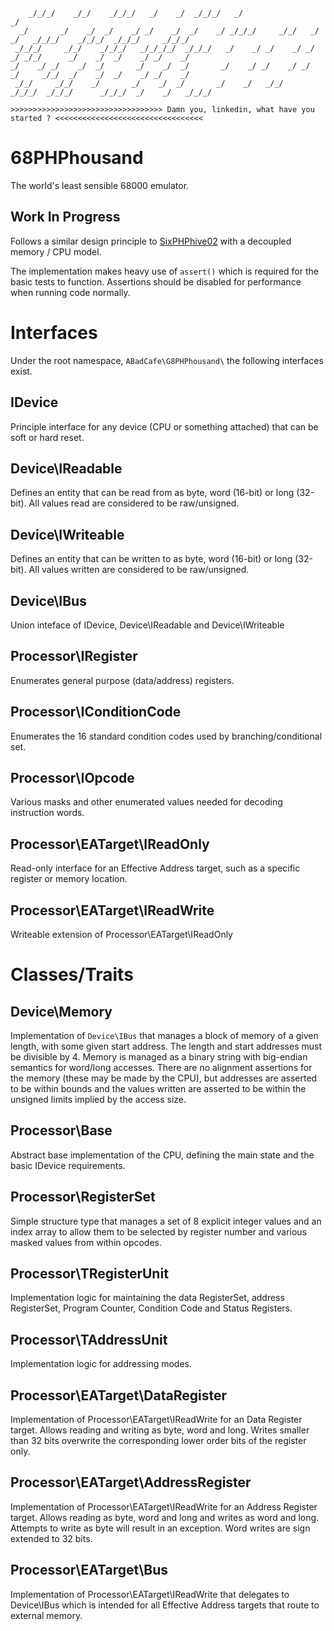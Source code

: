 ```
    _/_/_/    _/_/    _/_/_/   _/    _/  _/_/_/   _/                                                            _/
  _/       _/    _/  _/    _/ _/    _/  _/    _/ _/_/_/     _/_/   _/    _/   _/_/_/    _/_/_/  _/_/_/     _/_/_/
 _/_/_/     _/_/    _/_/_/   _/_/_/_/  _/_/_/   _/    _/ _/    _/ _/    _/ _/_/      _/    _/  _/    _/ _/    _/
_/    _/ _/    _/  _/       _/    _/  _/       _/    _/ _/    _/ _/    _/     _/_/  _/    _/  _/    _/ _/    _/
 _/_/     _/_/    _/       _/    _/  _/       _/    _/   _/_/    _/_/_/  _/_/_/      _/_/_/  _/    _/   _/_/_/

>>>>>>>>>>>>>>>>>>>>>>>>>>>>>>>>>> Damn you, linkedin, what have you started ? <<<<<<<<<<<<<<<<<<<<<<<<<<<<<<<<<
```
# 68PHPhousand

The world's least sensible 68000 emulator.

## Work In Progress

Follows a similar design principle to [SixPHPhive02](https://github.com/0xABADCAFE/sixphphive02/tree/main) with a decoupled memory / CPU model.

The implementation makes heavy use of `assert()` which is required for the basic tests to function. Assertions should be disabled for performance when running code normally.

# Interfaces

Under the root namespace, `ABadCafe\G8PHPhousand\` the following interfaces exist.

## IDevice

Principle interface for any device (CPU or something attached) that can be soft or hard reset.

## Device\IReadable

Defines an entity that can be read from as byte, word (16-bit) or long (32-bit). All values read are considered to be raw/unsigned.

## Device\IWriteable

Defines an entity that can be written to as byte, word (16-bit) or long (32-bit). All values written are considered to be raw/unsigned.

## Device\IBus

Union inteface of IDevice, Device\IReadable and Device\IWriteable

## Processor\IRegister

Enumerates general purpose (data/address) registers.

## Processor\IConditionCode

Enumerates the 16 standard condition codes used by branching/conditional set.

## Processor\IOpcode

Various masks and other enumerated values needed for decoding instruction words.

## Processor\EATarget\IReadOnly

Read-only interface for an Effective Address target, such as a specific register or memory location.

## Processor\EATarget\IReadWrite

Writeable extension of Processor\EATarget\IReadOnly


# Classes/Traits

## Device\Memory

Implementation of `Device\IBus` that manages a block of memory of a given length, with some given start address. The length and start addresses must be divisible by 4. Memory is managed as a binary string with big-endian semantics for word/long accesses. There are no alignment assertions for the memory (these may be made by the CPU), but addresses are asserted to be within bounds and the values written are asserted to be within the unsigned limits implied by the access size.

## Processor\Base

Abstract base implementation of the CPU, defining the main state and the basic IDevice requirements.

## Processor\RegisterSet

Simple structure type that manages a set of 8 explicit integer values and an index array to allow them to be selected by register number and various masked values from within opcodes.

## Processor\TRegisterUnit

Implementation logic for maintaining the data RegisterSet, address RegisterSet, Program Counter, Condition Code and Status Registers.

## Processor\TAddressUnit

Implementation logic for addressing modes.

## Processor\EATarget\DataRegister

Implementation of Processor\EATarget\IReadWrite for an Data Register target. Allows reading and writing as byte, word and long. Writes smaller than 32 bits overwrite the corresponding lower order bits of the register only.

## Processor\EATarget\AddressRegister

Implementation of Processor\EATarget\IReadWrite for an Address Register target. Allows reading as byte, word and long and writes as word and long. Attempts to write as byte will result in an exception. Word writes are sign extended to 32 bits.

## Processor\EATarget\Bus

Implementation of Processor\EATarget\IReadWrite that delegates to Device\IBus which is intended for all Effective Address targets that route to external memory.

